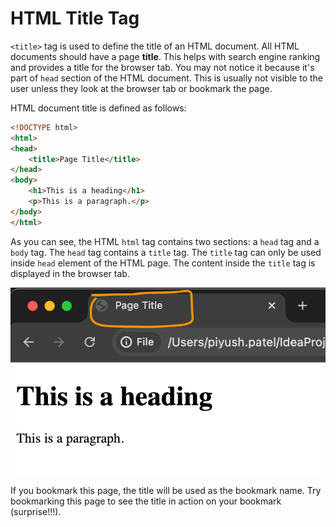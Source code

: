 # HTML Title Tag

`<title>` tag is used to define the title of an HTML document. All HTML documents should have a page **title**. This helps with search engine ranking and provides a title for the browser tab. You may not notice it because it's part of `head` section of the HTML document. This is usually not visible to the user unless they look at the browser tab or bookmark the page.

HTML document title is defined as follows:

```html
<!DOCTYPE html>
<html>
<head>
    <title>Page Title</title>
</head>
<body>
    <h1>This is a heading</h1>
    <p>This is a paragraph.</p>
</body>
</html>
```

As you can see, the HTML `html` tag contains two sections: a `head` tag and a `body` tag. The `head` tag contains a `title` tag. The `title` tag can only be used inside `head` element of the HTML page. The content inside the `title` tag is displayed in the browser tab. 

![HTML Title Tag](page-title.png "HTML Title Tag")

If you bookmark this page, the title will be used as the bookmark name. Try bookmarking this page to see the title in action on your bookmark (surprise!!!).